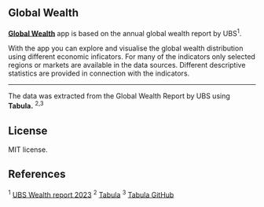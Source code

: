 ## Global Wealth

[**Global Wealth**](https://jouniverse.github.io/global-wealth/enter.html) app is based on the annual global wealth report by UBS<sup>1</sup>.

With the app you can explore and visualise the global wealth distribution using different economic inficators. For many of the indicators only selected regions or markets are available in the data sources. Different descriptive statistics are provided in connection with the indicators.

<hr>

The data was extracted from the Global Wealth Report by UBS using **Tabula.** <sup>2,3</sup>

## License

MIT license.

## References

<sup>1</sup> [UBS Wealth report 2023](https://www.ubs.com/global/en/family-office-uhnw/reports/global-wealth-report-2023.html)
<sup>2</sup> [Tabula](https://tabula.technology/)
<sup>3</sup> [Tabula GitHub](https://github.com/tabulapdf/tabula)
